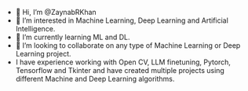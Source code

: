 - 👋 Hi, I’m @ZaynabRKhan
- 👀 I’m interested in Machine Learning, Deep Learning and Artificial Intelligence.
- 🌱 I’m currently learning ML and DL.
- 💞️ I’m looking to collaborate on any type of Machine Learning or Deep Learning project.
- I have experience working with Open CV, LLM finetuning, Pytorch, Tensorflow and Tkinter and have created multiple projects using different Machine and Deep Learning algorithms. 

<!---
ZaynabRKhan/ZaynabRKhan is a ✨ special ✨ repository because its `README.md` (this file) appears on your GitHub profile.
You can click the Preview link to take a look at your changes.
--->
